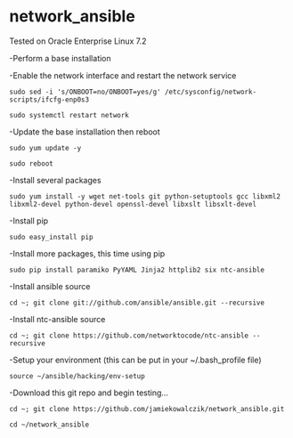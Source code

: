# network_ansible
Tested on Oracle Enterprise Linux 7.2

-Perform a base installation 

-Enable the network interface and restart the network service

`sudo sed -i 's/ONBOOT=no/ONBOOT=yes/g' /etc/sysconfig/network-scripts/ifcfg-enp0s3`

`sudo systemctl restart network`

-Update the base installation then reboot

`sudo yum update -y`

`sudo reboot`

-Install several packages

`sudo yum install -y wget net-tools git python-setuptools gcc libxml2 libxml2-devel python-devel openssl-devel libxslt libsxlt-devel`

-Install pip

`sudo easy_install pip`

-Install more packages, this time using pip

`sudo pip install paramiko PyYAML Jinja2 httplib2 six ntc-ansible`

-Install ansible source

`cd ~; git clone git://github.com/ansible/ansible.git --recursive`

-Install ntc-ansible source

`cd ~; git clone https://github.com/networktocode/ntc-ansible --recursive`

-Setup your environment (this can be put in your ~/.bash_profile file)

`source ~/ansible/hacking/env-setup`

-Download this git repo and begin testing...

`cd ~; git clone https://github.com/jamiekowalczik/network_ansible.git`

`cd ~/network_ansible`
